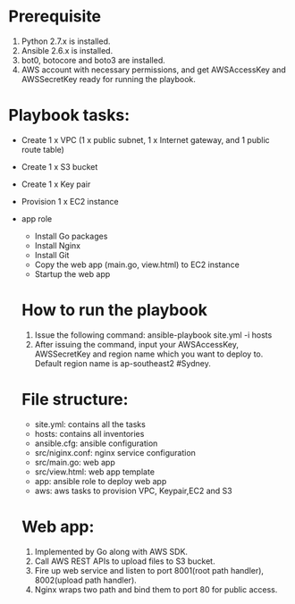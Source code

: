 # Prerequisite
1. Python 2.7.x is installed.
2. Ansible 2.6.x is installed.
3. bot0, botocore and boto3 are installed. 
4. AWS account with necessary permissions, and get AWSAccessKey and AWSSecretKey ready for running the playbook.

# Playbook tasks:
- Create 1 x VPC (1 x public subnet, 1 x Internet gateway, and 1 public route table)
- Create 1 x S3 bucket
- Create 1 x Key pair
- Provision 1 x EC2 instance 
- app role
  - Install Go packages
  - Install Nginx
  - Install Git
  - Copy the web app (main.go, view.html) to EC2 instance
  - Startup the web app
  
  # How to run the playbook
  1. Issue the following command:
    ansible-playbook site.yml -i hosts
  2. After issuing the command, input your AWSAccessKey, AWSSecretKey and region name which you want to deploy to. Default region name is ap-southeast2 #Sydney.
  
  # File structure:
  - site.yml: contains all the tasks
  - hosts: contains all inventories
  - ansible.cfg: ansible configuration 
  - src/niginx.conf: nginx service configuration
  - src/main.go: web app 
  - src/view.html: web app template
  - app: ansible role to deploy web app
  - aws: aws tasks to provision VPC, Keypair,EC2 and S3
  
  # Web app:
  1. Implemented by Go along with AWS SDK.
  2. Call AWS REST APIs to upload files to S3 bucket.
  3. Fire up web service and listen to port 8001(root path handler), 8002(upload path handler).
  4. Nginx wraps two path and bind them to port 80 for public access. 
  
